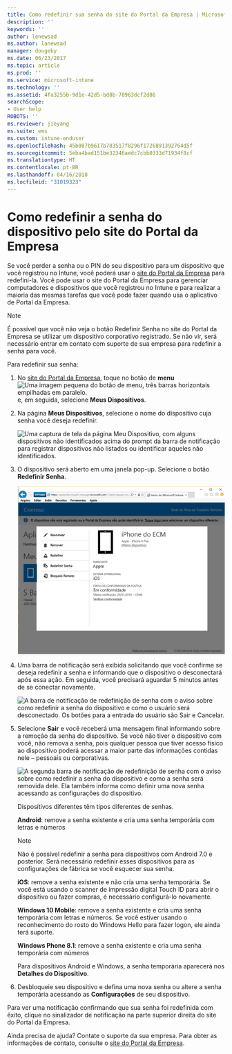 ```yaml
---
title: Como redefinir sua senha do site do Portal da Empresa | Microsoft Docs
description: ''
keywords: ''
author: lenewsad
ms.author: lanewsad
manager: dougeby
ms.date: 06/23/2017
ms.topic: article
ms.prod: ''
ms.service: microsoft-intune
ms.technology: ''
ms.assetid: 4fa3255b-9d1e-42d5-bd8b-70963dcf2d86
searchScope:
- User help
ROBOTS: ''
ms.reviewer: jieyang
ms.suite: ems
ms.custom: intune-enduser
ms.openlocfilehash: 45b087b9617b783517f8296f1726891392764d5f
ms.sourcegitcommit: 5eba4bad151be32346aedc7cbb0333d71934f8cf
ms.translationtype: HT
ms.contentlocale: pt-BR
ms.lasthandoff: 04/16/2018
ms.locfileid: "31019323"
---
```

# <a name="how-to-reset-your-device-passcode-from-the-company-portal-website"></a>Como redefinir a senha do dispositivo pelo site do Portal da Empresa

Se você perder a senha ou o PIN do seu dispositivo para um dispositivo que você registrou no Intune, você poderá usar o [site do Portal da Empresa](https://portal.manage.microsoft.com#HelpDeskDialog) para redefini-la. Você pode usar o site do Portal da Empresa para gerenciar computadores e dispositivos que você registrou no Intune e para realizar a maioria das mesmas tarefas que você pode fazer quando usa o aplicativo de Portal da Empresa.

> [!NOTE]
> É possível que você não veja o botão Redefinir Senha no site do Portal da Empresa se utilizar um dispositivo corporativo registrado. Se não vir, será necessário entrar em contato com suporte de sua empresa para redefinir a senha para você.

Para redefinir sua senha:

1. No [site do Portal da Empresa](https://portal.manage.microsoft.com#HelpDeskDialog), toque no botão de __menu__ ![Uma imagem pequena do botão de menu, três barras horizontais empilhadas em paralelo.](/intune/media/CP_hamburger_menu.png) e, em seguida, selecione __Meus Dispositivos__.

2. Na página __Meus Dispositivos__, selecione o nome do dispositivo cuja senha você deseja redefinir.

   ![Uma captura de tela da página Meu Dispositivo, com alguns dispositivos não identificados acima do prompt da barra de notificação para registrar dispositivos não listados ou identificar aqueles não identificados.](./media/macOS_enroll_002_tap_here_banner.png)

3. O dispositivo será aberto em uma janela pop-up. Selecione o botão **Redefinir Senha**.

   ![Todas as opções para um dispositivo selecionado no site do Portal da Empresa, incluindo Renomear, Remover, Redefinir Dispositivo, Redefinir Senha e Bloqueio Remoto. ](./media/iwp-screen-with-all-options.png)

4. Uma barra de notificação será exibida solicitando que você confirme se deseja redefinir a senha e informando que o dispositivo o desconectará após essa ação. Em seguida, você precisará aguardar 5 minutos antes de se conectar novamente.

   ![A barra de notificação de redefinição de senha com o aviso sobre como redefinir a senha do dispositivo e como o usuário será desconectado. Os botões para a entrada do usuário são Sair e Cancelar.](./media/iwp-reset-passcode-popup.png)

5. Selecione **Sair** e você receberá uma mensagem final informando sobre a remoção da senha do dispositivo. Se você não tiver o dispositivo com você, não remova a senha, pois qualquer pessoa que tiver acesso físico ao dispositivo poderá acessar a maior parte das informações contidas nele – pessoais ou corporativas. 

   ![A segunda barra de notificação de redefinição de senha com o aviso sobre como redefinir a senha do dispositivo e como a senha será removida dele. Ela também informa como definir uma nova senha acessando as configurações do dispositivo.](./media/iwp-reset-passcode-2nd-popup.png)

   Dispositivos diferentes têm tipos diferentes de senhas.

   **Android**: remove a senha existente e cria uma senha temporária com letras e números 
  
   > [!NOTE]
   > Não é possível redefinir a senha para dispositivos com Android 7.0 e posterior. Será necessário redefinir esses dispositivos para as configurações de fábrica se você esquecer sua senha.

   **iOS**: remove a senha existente e não cria uma senha temporária. Se você está usando o scanner de impressão digital Touch ID para abrir o dispositivo ou fazer compras, é necessário configurá-lo novamente.

   **Windows 10 Mobile**: remove a senha existente e cria uma senha temporária com letras e números. Se você estiver usando o reconhecimento do rosto do Windows Hello para fazer logon, ele ainda terá suporte.
    
   **Windows Phone 8.1**: remove a senha existente e cria uma senha temporária com números

   Para dispositivos Android e Windows, a senha temporária aparecerá nos **Detalhes do Dispositivo**. 

6. Desbloqueie seu dispositivo e defina uma nova senha ou altere a senha temporária acessando as **Configurações** de seu dispositivo.

Para ver uma notificação confirmando que sua senha foi redefinida com êxito, clique no sinalizador de notificação na parte superior direita do site do Portal da Empresa.

Ainda precisa de ajuda? Contate o suporte da sua empresa. Para obter as informações de contato, consulte o [site do Portal da Empresa](https://portal.manage.microsoft.com#HelpDeskDialog).
